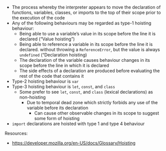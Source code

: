 - The process whereby the interpreter appears to move the declaration of functions, variables, classes, or imports to the top of their scope prior to the execution of the code
- Any of the following behaviours may be regarded as type-1 hoisting behaviour:
  - Being able to use a variable’s value in its scope before the line it is declared (“Value hoisting”)
  - Being able to reference a variable in its scope before the line it is declared. without throwing a `ReferenceError`, but the value is always `undefined` (“Declaration hoisting)
  - The declaration of the variable causes behaviour changes in its scope before the line in which it is declared
  - The side effects of a declaration are produced before evaluating the rest of the code that contains it
- Type-2 hoisting behaviour is `var`
- Type-3 hoisting behaviour is `let`, `const`, and `class`
	- Some prefer to see `let`, `const`, and `class` (lexical declarations) as non-hoisting 
		- Due to temporal dead zone which strictly forbids any use of the variable before its declaration
			- Can cause other observable changes in its scope to suggest some form of hoisting
- `import` declarations are hoisted with type 1 and type 4 behaviour

Resources:

- https://developer.mozilla.org/en-US/docs/Glossary/Hoisting
